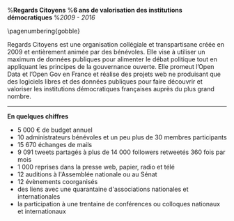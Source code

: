 %**Regards Citoyens**
%**6 ans de valorisation des institutions démocratiques**
%*2009 - 2016*

\pagenumbering{gobble}

Regards Citoyens est une organisation collégiale et transpartisane créée en 2009 et entièrement animée par des bénévoles. Elle vise à utiliser un maximum de données publiques pour alimenter le débat politique tout en appliquant les principes de la gouvernance ouverte. Elle promeut l’Open Data et l’Open Gov en France et réalise des projets web ne produisant que des logiciels libres et des données publiques pour faire découvrir et valoriser les institutions démocratiques françaises auprès du plus grand nombre.

***************

**En quelques chiffres**

- 5 000 € de budget annuel
- 10 administrateurs bénévoles et un peu plus de 30 membres participants
- 15 670 échanges de mails
- 9 091 tweets partagés à plus de 14 000 followers retweetés 360 fois par mois
- 1 000 reprises dans la presse web, papier, radio et télé
- 12 auditions à l'Assemblée nationale ou au Sénat
- 12 évènements coorganisés
- des liens avec une quarantaine d'associations nationales et internationales
- la participation à une trentaine de conférences ou colloques nationaux et internationaux

